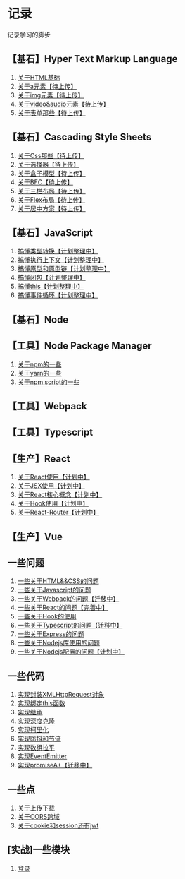 # 记录

记录学习的脚步

## 【基石】Hyper Text Markup Language

1. [关于HTML基础](https://github.com/JuneJH/blog/issues/27)
2. [关于a元素【待上传】](https)
3. [关于img元素【待上传】]()
4. [关于video&audio元素【待上传】]()
5. [关于表单那些【待上传】]()
 
## 【基石】Cascading Style Sheets

1. [关于Css那些【待上传】]()<br>
2. [关于选择器【待上传】]()<br>
3. [关于盒子模型【待上传】]()<br>
4. [关于BFC【待上传】]()<br>
5. [关于三栏布局【待上传】](https://github.com/JuneJH/blog/issues/19)<br>
6. [关于Flex布局【待上传】]()<br>
7. [关于居中方案【待上传】]()<br>


 
## 【基石】JavaScript

1. [搞懂类型转换【计划整理中】](https://github.com/JuneJH/blog/issues/7)<br>
2. [搞懂执行上下文【计划整理中】](https://github.com/JuneJH/blog/issues/7)<br>
3. [搞懂原型和原型链【计划整理中】](https://github.com/JuneJH/blog/issues/7)<br>
4. [搞懂闭包【计划整理中】](https://github.com/JuneJH/blog/issues/7)<br>
5. [搞懂this【计划整理中】](https://github.com/JuneJH/blog/issues/7)<br>
6. [搞懂事件循环【计划整理中】](https://github.com/JuneJH/blog/issues/7)<br>

## 【基石】Node 

## 【工具】Node Package Manager

1. [关于npm的一些]()<br>
2. [关于yarn的一些]()<br>
2. [关于npm script的一些]()<br>


## 【工具】Webpack

## 【工具】Typescript


## 【生产】React

1. [关于React使用【计划中】]()<br>
2. [关于JSX使用【计划中】]()<br>
3. [关于React核心概念【计划中】]()<br>
4. [关于Hook使用【计划中】]()<br>
5. [关于React-Router【计划中】]()<br>


## 【生产】Vue


## 一些问题

1. [一些关于HTML&&CSS的问题](https://github.com/JuneJH/blog/issues/1)<br>
2. [一些关于Javascript的问题](https://github.com/JuneJH/blog/issues/6)<br>
3. [一些关于Webpack的问题【迁移中】](https://github.com/JuneJH/blog/issues/7)<br>
4. [一些关于React的问题【完善中】](https://github.com/JuneJH/blog/issues/8)<br>
5. [一些关于Hook的使用](https://github.com/JuneJH/blog/issues/16)<br>
6. [一些关于Typescript的问题【迁移中】](https://github.com/JuneJH/blog/issues/9)<br>
7. [一些关于Express的问题](https://github.com/JuneJH/blog/issues/11)<br>
8. [一些关于Nodejs库使用的问题](https://github.com/JuneJH/blog/issues/12)<br>
9. [一些关于Nodejs配置的问题【计划中】](https://github.com/JuneJH/blog/issues/13)<br>

## 一些代码

1. [实现封装XMLHttpRequest对象](https://github.com/JuneJH/blog/issues/18)<br>
2. [实现绑定this函数](https://github.com/JuneJH/blog/issues/20)<br>
3. [实现继承](https://github.com/JuneJH/blog/issues/26)<br>
4. [实现深度克隆](https://github.com/JuneJH/blog/issues/22)<br>
5. [实现柯里化](https://github.com/JuneJH/blog/issues/23)<br>
6. [实现防抖和节流](https://github.com/JuneJH/blog/issues/21)<br>
7. [实现数组拉平](https://github.com/JuneJH/blog/issues/24)<br>
8. [实现EventEmitter](https://github.com/JuneJH/blog/issues/25)<br>
9. [实现promiseA+【迁移中】](https://github.com/JuneJH/blog/issues/7)<br>




## 一些点

1. [关于上传下载](https://github.com/JuneJH/blog/issues/10)<br>
2. [关于CORS跨域](https://github.com/JuneJH/blog/issues/14)<br>
3. [关于cookie和session还有jwt](https://github.com/JuneJH/blog/issues/17)<br>

   
## [实战]一些模块

1. [登录](https://github.com/JuneJH/blog/issues/15)<br>




